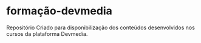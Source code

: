 # formação-devmedia
Repositório Criado para disponibilização dos conteúdos desenvolvidos nos cursos da plataforma Devmedia.